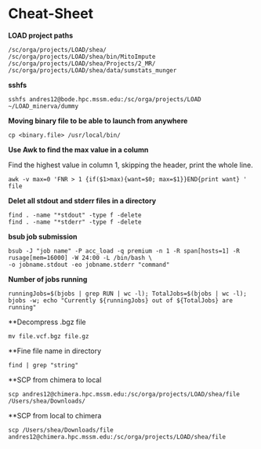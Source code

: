 # Cheat-Sheet

**LOAD project paths**
```
/sc/orga/projects/LOAD/shea/
/sc/orga/projects/LOAD/shea/bin/MitoImpute
/sc/orga/projects/LOAD/shea/Projects/2_MR/
/sc/orga/projects/LOAD/shea/data/sumstats_munger
```

**sshfs**
```
sshfs andres12@bode.hpc.mssm.edu:/sc/orga/projects/LOAD ~/LOAD_minerva/dummy
```

**Moving binary file to be able to launch from anywhere**
```
cp <binary.file> /usr/local/bin/
```

**Use Awk to find the max value in a column**

Find the highest value in column 1, skipping the header, print the whole line. 
```
awk -v max=0 'FNR > 1 {if($1>max){want=$0; max=$1}}END{print want} ' file
```

**Delet all stdout and stderr files in a directory**
```
find . -name "*stdout" -type f -delete
find . -name "*stderr" -type f -delete
```

**bsub job submission**
```
bsub -J "job name" -P acc_load -q premium -n 1 -R span[hosts=1] -R rusage[mem=16000] -W 24:00 -L /bin/bash \
-o jobname.stdout -eo jobname.stderr "command"
```

**Number of jobs running** 

```
runningJobs=$(bjobs | grep RUN | wc -l); TotalJobs=$(bjobs | wc -l); bjobs -w; echo "Currently ${runningJobs} out of ${TotalJobs} are running"
```

**Decompress .bgz file 

```
mv file.vcf.bgz file.gz
```

**Fine file name in directory 

```
find | grep "string"
```

**SCP from chimera to local

```
scp andres12@chimera.hpc.mssm.edu:/sc/orga/projects/LOAD/shea/file /Users/shea/Downloads/
```

**SCP from local to chimera

```
scp /Users/shea/Downloads/file andres12@chimera.hpc.mssm.edu:/sc/orga/projects/LOAD/shea/file 
```
